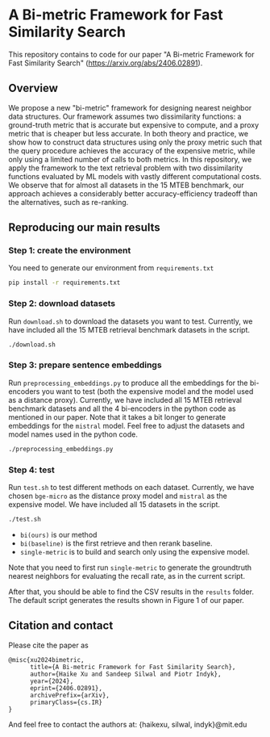 # A Bi-metric Framework for Fast Similarity Search

This repository contains to code for our paper "A Bi-metric Framework for Fast Similarity Search" (https://arxiv.org/abs/2406.02891).

## Overview

We propose a new "bi-metric" framework for designing nearest neighbor data structures. Our framework assumes two dissimilarity functions: a ground-truth metric that is accurate but expensive to compute, and a proxy metric that is cheaper but less accurate. In both theory and practice, we show how to construct data structures using only the proxy metric such that the query procedure achieves the accuracy of the expensive metric, while only using a limited number of calls to both metrics. In this repository, we apply the framework to the text retrieval problem with two dissimilarity functions evaluated by ML models with vastly different computational costs. We observe that for almost all datasets in the 15 MTEB benchmark, our approach achieves a considerably better accuracy-efficiency tradeoff than the alternatives, such as re-ranking.

## Reproducing our main results

### Step 1: create the environment

You need to generate our environment from `requirements.txt`

```bash
pip install -r requirements.txt
```

### Step 2: download datasets

Run `download.sh` to download the datasets you want to test. Currently, we have included all the 15 MTEB retrieval benchmark datasets in the script.

```bash
./download.sh
```

### Step 3: prepare sentence embeddings

Run `preprocessing_embeddings.py` to produce all the embeddings for the bi-encoders you want to test (both the expensive model and the model used as a distance proxy). Currently, we have included all 15 MTEB retrieval benchmark datasets and all the 4 bi-encoders in the python code as mentioned in our paper. Note that it takes a bit longer to generate embeddings for the `mistral` model. Feel free to adjust the datasets and model names used in the python code.

```bash
./preprocessing_embeddings.py
```

### Step 4: test

Run `test.sh` to test different methods on each dataset. Currently, we have chosen `bge-micro` as the distance proxy model and `mistral` as the expensive model. We have included all 15 datasets in the script.

```bash
./test.sh
```

* `bi(ours)` is our method
* `bi(baseline)` is the first retrieve and then rerank baseline. 
* `single-metric` is to build and search only using the expensive model. 

Note that you need to first run `single-metric` to generate the groundtruth nearest neighbors for evaluating the recall rate, as in the current script.

After that, you should be able to find the CSV results in the `results` folder. The default script generates the results shown in Figure 1 of our paper.

## Citation and contact

Please cite the paper as 

```
@misc{xu2024bimetric,
      title={A Bi-metric Framework for Fast Similarity Search}, 
      author={Haike Xu and Sandeep Silwal and Piotr Indyk},
      year={2024},
      eprint={2406.02891},
      archivePrefix={arXiv},
      primaryClass={cs.IR}
}
```

And feel free to contact the authors at: {haikexu, silwal, indyk}@mit.edu
